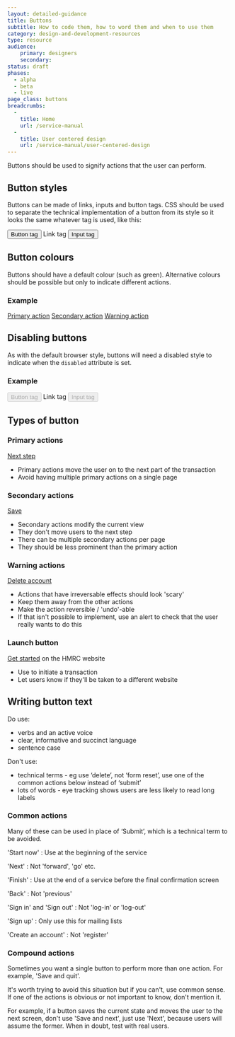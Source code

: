 ```yaml
---
layout: detailed-guidance
title: Buttons
subtitle: How to code them, how to word them and when to use them
category: design-and-development-resources
type: resource
audience:
    primary: designers
    secondary:
status: draft
phases:
  - alpha
  - beta
  - live
page_class: buttons
breadcrumbs:
  -
    title: Home
    url: /service-manual
  -
    title: User centered design
    url: /service-manual/user-centered-design
---
```


Buttons should be used to signify actions that the user can perform.

## Button styles

Buttons can be made of links, inputs and button tags. CSS should be used to separate the technical implementation of a button from its style so it looks the same whatever tag is used, like this:

<div class="pattern-example">
  <p>
    <button class="button">Button tag</button>
    <a class="button">Link tag</a>
    <input class="button" type="submit" value="Input tag" />
  </p>
</div>

## Button colours

Buttons should have a default colour (such as green). Alternative colours should be possible but only to indicate different actions.

### Example

<div class="pattern-example">
  <p>
    <a href="#" class="button">Primary action</a>
    <a href="#" class="button-secondary">Secondary action</a>
    <a href="#" class="button-warning">Warning action</a>
  </p>
</div>

## Disabling buttons

As with the default browser style, buttons will need a disabled style to indicate when the `disabled` attribute is set.

### Example

<div class="pattern-example">
  <p>
    <button class="button" disabled="disabled">Button tag</button>
    <a class="disabled button">Link tag</a>
    <input class="button" disabled type="submit" value="Input tag" />
  </p>
</div>

## Types of button

### Primary actions
<div class="pattern-example">
  <p>
    <a href="#" class="button">Next step</a>
  </p>
</div>

* Primary actions move the user on to the next part of the transaction
* Avoid having multiple primary actions on a single page

### Secondary actions
<div class="pattern-example">
  <p>
    <a href="#" class="button-secondary">Save</a>
  </p>
</div>

* Secondary actions modify the current view
* They don't move users to the next step
* There can be multiple secondary actions per page
* They should be less prominent than the primary action

### Warning actions
<div class="pattern-example">
  <p>
    <a href="#" class="button-warning">Delete account</a>
  </p>
</div>

* Actions that have irreversable effects should look 'scary'
* Keep them away from the other actions
* Make the action reversible / 'undo'-able
* If that isn't possible to implement, use an alert to check that the user really wants to do this

### Launch button
<div class="pattern-example">
  <p>
    <a href="#" class="button" rel="external" title="Get started on the HMRC website">Get started</a>
     on the HMRC website
  </p>
</div>

* Use to initiate a transaction
* Let users know if they'll be taken to a different website


## Writing button text

Do use:

* verbs and an active voice
* clear, informative and succinct language
* sentence case

Don't use:

* technical terms - eg use ‘delete’, not ‘form reset’, use one of the common actions below instead of ‘submit’
* lots of words - eye tracking shows users are less likely to read long labels


### Common actions

Many of these can be used in place of ‘Submit’, which is a technical term to be avoided.

'Start now'
: Use at the beginning of the service

'Next'
: Not 'forward', 'go' etc.

'Finish'
: Use at the end of a service before the final confirmation screen

'Back'
: Not 'previous'

'Sign in' and 'Sign out'
: Not 'log-in' or 'log-out'

'Sign up'
: Only use this for mailing lists

'Create an account'
: Not 'register'



### Compound actions

Sometimes you want a single button to perform more than one action. For example, 'Save and quit'.

It's worth trying to avoid this situation but if you can't, use common sense. If one of the actions is obvious or not important to know, don't mention it.

For example, if a button saves the current state and moves the user to the next screen, don't use 'Save and next', just use 'Next', because users will assume the former. When in doubt, test with real users.




